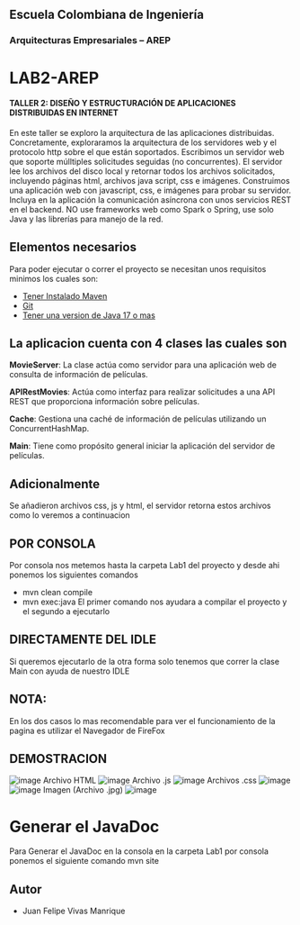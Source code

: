 ## Escuela Colombiana de Ingeniería
### Arquitecturas Empresariales – AREP
# LAB2-AREP
#### TALLER 2: DISEÑO Y ESTRUCTURACIÓN DE APLICACIONES DISTRIBUIDAS EN INTERNET
En este taller se exploro la arquitectura de las aplicaciones distribuidas. Concretamente, exploraramos la arquitectura de  los servidores web y el protocolo http sobre el que están soportados. 
Escribimos un servidor web que soporte múlltiples solicitudes seguidas (no concurrentes). El servidor lee los archivos del disco local y retornar todos los archivos solicitados, incluyendo páginas html, archivos java script, css e imágenes. Construimos una aplicación web con  javascript, css, e imágenes para probar su servidor. Incluya en la aplicación la comunicación asíncrona con unos servicios REST en el backend. NO use frameworks web como Spark o Spring, use solo Java y las librerías para manejo de la red.
## Elementos necesarios 
Para poder ejecutar o correr el proyecto se necesitan unos requisitos minimos los cuales son:
* [Tener Instalado Maven](https://maven.apache.org/download.cgi)
* [Git](https://git-scm.com/downloads)
* [Tener una version de Java 17 o mas](https://www.oracle.com/co/java/technologies/downloads/)
## La aplicacion cuenta con 4 clases las cuales son

**MovieServer**: La clase actúa como servidor para una aplicación web de consulta de información de películas.

**APIRestMovies**: Actúa como interfaz para realizar solicitudes a una API REST que proporciona información sobre películas.

**Cache**: Gestiona una caché de información de películas utilizando un ConcurrentHashMap.

**Main**: Tiene como propósito general iniciar la aplicación del servidor de películas.

## Adicionalmente
Se añadieron archivos css, js y html, el servidor retorna estos archivos como lo veremos a continuacion

## POR CONSOLA
Por consola nos metemos hasta la carpeta Lab1 del proyecto y desde ahi ponemos los siguientes comandos

* mvn clean compile
* mvn exec:java
El primer comando nos ayudara a compilar el proyecto y el segundo a ejecutarlo
## DIRECTAMENTE DEL IDLE
Si queremos ejecutarlo de la otra forma solo tenemos que correr la clase Main con ayuda de nuestro IDLE

## NOTA:
En los dos casos lo mas recomendable para ver el funcionamiento de la pagina es utilizar el Navegador de FireFox

## DEMOSTRACION
![image](https://github.com/JuanFe2001/LAB2-AREP/assets/123691538/89d88e95-f9c3-4e7e-a115-705462d3509c)
Archivo HTML
![image](https://github.com/JuanFe2001/LAB2-AREP/assets/123691538/80732c17-966f-4b87-97bb-3b53840cd662)
Archivo .js
![image](https://github.com/JuanFe2001/LAB2-AREP/assets/123691538/a9b1acb7-5cb1-4c0e-9d6e-e0ec3bf21124)
Archivos .css
![image](https://github.com/JuanFe2001/LAB2-AREP/assets/123691538/c5427a24-b925-49c8-ac63-5b5f833319b0)
![image](https://github.com/JuanFe2001/LAB2-AREP/assets/123691538/7744674f-4877-403a-aa6d-84a69bcdb64d)
Imagen (Archivo .jpg)
![image](https://github.com/JuanFe2001/LAB2-AREP/assets/123691538/723b5dbb-b395-440f-b40a-62ec7a47c736)

# Generar el JavaDoc
Para Generar el JavaDoc en la consola en la carpeta Lab1 por consola ponemos el siguiente comando
mvn site

## Autor
* Juan Felipe Vivas Manrique


